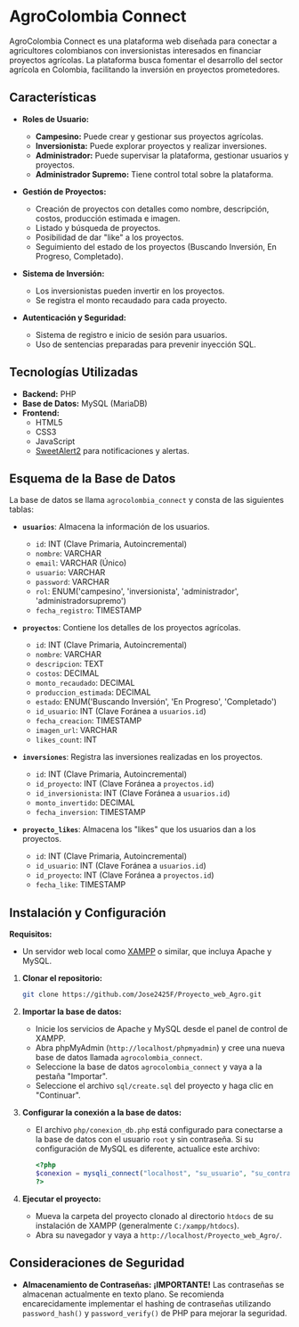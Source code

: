 # AgroColombia Connect

AgroColombia Connect es una plataforma web diseñada para conectar a agricultores colombianos con inversionistas interesados en financiar proyectos agrícolas. La plataforma busca fomentar el desarrollo del sector agrícola en Colombia, facilitando la inversión en proyectos prometedores.

## Características

- **Roles de Usuario:**
    - **Campesino:** Puede crear y gestionar sus proyectos agrícolas.
    - **Inversionista:** Puede explorar proyectos y realizar inversiones.
    - **Administrador:** Puede supervisar la plataforma, gestionar usuarios y proyectos.
    - **Administrador Supremo:** Tiene control total sobre la plataforma.

- **Gestión de Proyectos:**
    - Creación de proyectos con detalles como nombre, descripción, costos, producción estimada e imagen.
    - Listado y búsqueda de proyectos.
    - Posibilidad de dar "like" a los proyectos.
    - Seguimiento del estado de los proyectos (Buscando Inversión, En Progreso, Completado).

- **Sistema de Inversión:**
    - Los inversionistas pueden invertir en los proyectos.
    - Se registra el monto recaudado para cada proyecto.

- **Autenticación y Seguridad:**
    - Sistema de registro e inicio de sesión para usuarios.
    - Uso de sentencias preparadas para prevenir inyección SQL.

## Tecnologías Utilizadas

- **Backend:** PHP
- **Base de Datos:** MySQL (MariaDB)
- **Frontend:**
    - HTML5
    - CSS3
    - JavaScript
    - [SweetAlert2](https://sweetalert2.github.io/) para notificaciones y alertas.

## Esquema de la Base de Datos

La base de datos se llama `agrocolombia_connect` y consta de las siguientes tablas:

- **`usuarios`**: Almacena la información de los usuarios.
    - `id`: INT (Clave Primaria, Autoincremental)
    - `nombre`: VARCHAR
    - `email`: VARCHAR (Único)
    - `usuario`: VARCHAR
    - `password`: VARCHAR
    - `rol`: ENUM('campesino', 'inversionista', 'administrador', 'administradorsupremo')
    - `fecha_registro`: TIMESTAMP

- **`proyectos`**: Contiene los detalles de los proyectos agrícolas.
    - `id`: INT (Clave Primaria, Autoincremental)
    - `nombre`: VARCHAR
    - `descripcion`: TEXT
    - `costos`: DECIMAL
    - `monto_recaudado`: DECIMAL
    - `produccion_estimada`: DECIMAL
    - `estado`: ENUM('Buscando Inversión', 'En Progreso', 'Completado')
    - `id_usuario`: INT (Clave Foránea a `usuarios.id`)
    - `fecha_creacion`: TIMESTAMP
    - `imagen_url`: VARCHAR
    - `likes_count`: INT

- **`inversiones`**: Registra las inversiones realizadas en los proyectos.
    - `id`: INT (Clave Primaria, Autoincremental)
    - `id_proyecto`: INT (Clave Foránea a `proyectos.id`)
    - `id_inversionista`: INT (Clave Foránea a `usuarios.id`)
    - `monto_invertido`: DECIMAL
    - `fecha_inversion`: TIMESTAMP

- **`proyecto_likes`**: Almacena los "likes" que los usuarios dan a los proyectos.
    - `id`: INT (Clave Primaria, Autoincremental)
    - `id_usuario`: INT (Clave Foránea a `usuarios.id`)
    - `id_proyecto`: INT (Clave Foránea a `proyectos.id`)
    - `fecha_like`: TIMESTAMP

## Instalación y Configuración

**Requisitos:**
- Un servidor web local como [XAMPP](https://www.apachefriends.org/es/index.html) o similar, que incluya Apache y MySQL.

1.  **Clonar el repositorio:**
    ```bash
    git clone https://github.com/Jose2425F/Proyecto_web_Agro.git
    ```

2.  **Importar la base de datos:**
    - Inicie los servicios de Apache y MySQL desde el panel de control de XAMPP.
    - Abra phpMyAdmin (`http://localhost/phpmyadmin`) y cree una nueva base de datos llamada `agrocolombia_connect`.
    - Seleccione la base de datos `agrocolombia_connect` y vaya a la pestaña "Importar".
    - Seleccione el archivo `sql/create.sql` del proyecto y haga clic en "Continuar".

3.  **Configurar la conexión a la base de datos:**
    - El archivo `php/conexion_db.php` está configurado para conectarse a la base de datos con el usuario `root` y sin contraseña. Si su configuración de MySQL es diferente, actualice este archivo:
      ```php
      <?php
      $conexion = mysqli_connect("localhost", "su_usuario", "su_contraseña", "agrocolombia_connect");
      ?>
      ```

4.  **Ejecutar el proyecto:**
    - Mueva la carpeta del proyecto clonado al directorio `htdocs` de su instalación de XAMPP (generalmente `C:/xampp/htdocs`).
    - Abra su navegador y vaya a `http://localhost/Proyecto_web_Agro/`.

## Consideraciones de Seguridad

- **Almacenamiento de Contraseñas:** **¡IMPORTANTE!** Las contraseñas se almacenan actualmente en texto plano. Se recomienda encarecidamente implementar el hashing de contraseñas utilizando `password_hash()` y `password_verify()` de PHP para mejorar la seguridad.